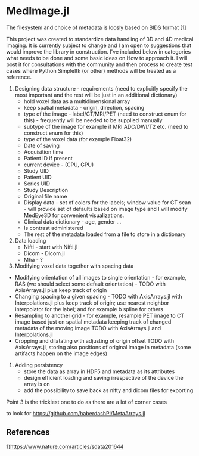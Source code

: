 # MedImage.jl

The filesystem and choice of metadata is loosly based on BIDS format [1]


This project was created to standardize data handling of 3D and 4D medical imaging. It is currently subject to change and I am open to suggestions that would improve the library in construction.
I've included below in categories what needs to be done and some basic ideas on How to approach it. I will post it for consultations with the community and then process to create test cases where Python SimpleItk (or other) methods will be treated as a reference.
1. Designing data structure - requirements (need to explicitly specify the most important and the rest will be just in an additional dictionary)
   * hold voxel data as a multidimensional array
   * keep spatial metadata - origin, direction, spacing
   * type of the image - label/CT/MRI/PET (need to construct enum for this) - frequently will be needed to be supplied manually
   * subtype of the image for example if MRI ADC/DWI/T2 etc.  (need to construct enum for this)
   * type of the voxel data (for example Float32)
   * Date of saving
   * Acquisition time
   * Patient ID if present
   * current device - (CPU, GPU)
   * Study UID
   * Patient UID
   * Series UID
   * Study Description
   * Original file name
   * Display data - set of colors for the labels; window value for CT scan - will provide set of defaults based on image type and I will modify MedEye3D for convenient visualizations.
   * Clinical data dictionary - age, gender ...
   * Is contrast administered
   * The rest of the metadata loaded from a file to store in a dictionary 
1. Data loading
   * Nifti - start with Nifti.jl
   * Dicom - Dicom.jl
   * Mha - ?
1. Modifying voxel data together with spacing data
  * Modifying orientation of all images to single orientation - for example, RAS (we should select some default orientation) - TODO with AxisArrays.jl plus keep track of origin
  * Changing spacing to a given spacing - TODO with AxisArrays.jl with Interpolations.jl plus keep track of origin; use nearest neighbor interpolator for the label; and for example b spline for others
  * Resampling to another grid - for example, resample PET image to CT image based just on spatial metadata keeping track of changed metadata of the moving image TODO with AxisArrays.jl and Interpolations.jl
  * Cropping and dilatating with adjusting of origin offset TODO with AxisArrays.jl, storing also positions of original image in metadata (some artifacts happen on the image edges)
1. Adding persistency
   * store the data as array in HDF5 and metadata as its attributes
   * design efficient loading and saving irrespective of the device the array is on
   * add the possibility to save back as nifty and dicom files for exporting
  
Point 3 is the trickiest one to do as there are a lot of corner cases
    
to look for https://github.com/haberdashPI/MetaArrays.jl

## References
1)https://www.nature.com/articles/sdata201644

  
   
